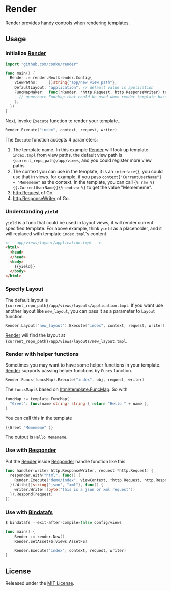 # Render

Render provides handy controls when rendering templates.

## Usage

### Initialize [Render](https://github.com/conku/render)

```go
import "github.com/conku/render"

func main() {
  Render := render.New(&render.Config{
    ViewPaths:     []string{"app/new_view_path"},
    DefaultLayout: "application", // default value is application
    FuncMapMaker:  func(*Render, *http.Request, http.ResponseWriter) template.FuncMap {
      // genereate FuncMap that could be used when render template based on request info
    },
  })
}
```

Next, invoke `Execute` function to render your template...

```go
Render.Execute("index", context, request, writer)
```

The `Execute` function accepts 4 parameters:

1. The template name. In this example [Render](https://github.com/conku/render) will look up template `index.tmpl` from view paths. the default view path is `{current_repo_path}/app/views`, and you could register more view paths.
2. The context you can use in the template, it is an `interface{}`, you could use that in views. for example, if you pass `context["CurrentUserName"] = "Memememe"` as the context. In the template, you can call `{% raw %}{{.CurrentUserName}}{% endraw %}` to get the value "Memememe".
3. [http.Request](https://golang.org/pkg/net/http/#Request) of Go.
4. [http.ResponseWriter](https://golang.org/pkg/net/http/#ResponseWriter) of Go.

### Understanding `yield`

`yield` is a func that could be used in layout views, it will render current specified template. For above example, think `yield` as a placeholder, and it will replaced with template `index.tmpl`'s content.

```html
<!-- app/views/layout/application.tmpl -->
<html>
  <head>
  </head>
  <body>
    {{yield}}
  </body>
</html>
```

### Specify Layout

The default layout is `{current_repo_path}/app/views/layouts/application.tmpl`. If you want use another layout like `new_layout`, you can pass it as a parameter to `Layout` function.

```go
Render.Layout("new_layout").Execute("index", context, request, writer)
```

[Render](https://github.com/conku/render) will find the layout at `{current_repo_path}/app/views/layouts/new_layout.tmpl`.

### Render with helper functions

Sometimes you may want to have some helper functions in your template. [Render](https://github.com/conku/render) supports passing helper functions by `Funcs` function.

```go
Render.Funcs(funcsMap).Execute("index", obj, request, writer)
```

The `funcsMap` is based on [html/template.FuncMap](https://golang.org/src/html/template/template.go?h=FuncMap#L305). So with

```go
funcMap := template.FuncMap{
  "Greet": func(name string) string { return "Hello " + name },
}
```

You can call this in the template

```go
{{Greet "Memememe" }}
```

The output is `Hello Memememe`.

### Use with [Responder](./responder.md)

Put the [Render](https://github.com/conku/render) inside [Responder](./responder.md) handle function like this.

```go
func handler(writer http.ResponseWriter, request *http.Request) {
  responder.With("html", func() {
    Render.Execute("demo/index", viewContext, *http.Request, http.ResponseWriter)
  }).With([]string{"json", "xml"}, func() {
    writer.Write([]byte("this is a json or xml request"))
  }).Respond(request)
})
```

### Use with [Bindatafs](../plugins/bindata.md)

```go
$ bindatafs --exit-after-compile=false config/views

func main() {
	Render := render.New()
	Render.SetAssetFS(views.AssetFS)

	Render.Execute("index", context, request, writer)
}
```

## License

Released under the [MIT License](http://opensource.org/licenses/MIT).
